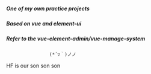 ##### One of my own practice projects  
##### Based on vue and element-ui  
##### Refer to the vue-element-admin/vue-manage-system
                    (*´▽｀)ノノ

HF is our son son son 
